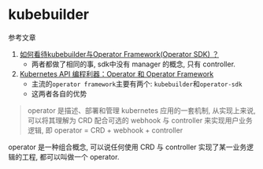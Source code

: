 # kubebuilder

参考文章

1. [如何看待kubebuilder与Operator Framework(Operator SDK) ？](https://www.zhihu.com/question/290497164)
    - 两者都做了相同的事, sdk中没有 manager 的概念, 只有 controller.
2. [Kubernetes API 编程利器：Operator 和 Operator Framework](https://www.cnblogs.com/yunqishequ/p/12395754.html)
    - 主流的`operator framework`主要有两个: `kubebuilder`和`operator-sdk`
    - 这两者各自的优势

> operator 是描述、部署和管理 kubernetes 应用的一套机制, 从实现上来说, 可以将其理解为 CRD 配合可选的 webhook 与 controller 来实现用户业务逻辑, 即 operator = CRD + webhook + controller

operator 是一种组合概念, 可以说任何使用 CRD 与 controller 实现了某一业务逻辑的工程, 都可以叫做一个 operator.
